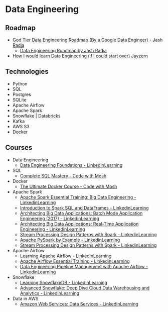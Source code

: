 # Data Engineering

## Roadmap

* [God Tier Data Engineering Roadmap (By a Google Data Engineer) - Jash Radia](https://youtu.be/WgCavqDntlQ)
  * [Data Engineering Roadmap by Jash Radia](assets/data-engineering-roadmap-by-jash-radia.pdf)
* [How I would learn Data Engineering (if I could start over) Jayzern](https://youtu.be/VSxF0bb-JH4)

## Technologies

* Python
* SQL
* Postgres
* SQLite
* Apache Airflow
* Apache Spark
* Snowflake | Databricks
* Kafka
* AWS S3
* Docker

## Courses

* Data Engineering
  * [Data Engineering Foundations - LinkedinLearning](https://www.linkedin.com/learning/data-engineering-foundations)
* SQL
  * [Complete SQL Mastery - Code with Mosh](https://codewithmosh.com/p/complete-sql-mastery)
* Docker
  * [The Ultimate Docker Course - Code with Mosh](https://codewithmosh.com/p/the-ultimate-docker-course)
* Apache Spark
  * [Apache Spark Essential Training: Big Data Engineering - LinkedinLearning](https://www.linkedin.com/learning/apache-spark-essential-training-big-data-engineering-14259237)
  * [Introduction to Spark SQL and DataFrames - LinkedinLearning](https://www.linkedin.com/learning/introduction-to-spark-sql-and-dataframes)
  * [Architecting Big Data Applications: Batch Mode Application Engineering (2017) - LinkedinLearning](https://www.linkedin.com/learning/architecting-big-data-applications-batch-mode-application-engineering-2017)
  * [Architecting Big Data Applications: Real-Time Application Engineering - LinkedinLearning](https://www.linkedin.com/learning/architecting-big-data-applications-real-time-application-engineering)
  * [Stream Processing Design Patterns with Spark - LinkedinLearning](https://www.linkedin.com/learning/stream-processing-design-patterns-with-spark)
  * [Apache PySpark by Example - LinkedinLearning](https://www.linkedin.com/learning/apache-pyspark-by-example)
  * [Stream Processing Design Patterns with Spark - LinkedinLearning](https://www.linkedin.com/learning/stream-processing-design-patterns-with-spark)
* Apache Airflow
  * [Learning Apache Airflow - LinkedinLearning](https://www.linkedin.com/learning/learning-apache-airflow)
  * [Apache Airflow Essential Training - LinkedinLearning](https://www.linkedin.com/learning/apache-airflow-essential-training?u=73384250)
  * [Data Engineering Pipeline Management with Apache Airflow - LinkedinLearning](https://www.linkedin.com/learning/data-engineering-pipeline-management-with-apache-airflow)
* Snowflake
  * [Learning SnowflakeDB - LinkedinLearning](https://www.linkedin.com/learning/learning-snowflakedb?u=73384250)
  * [Advanced Snowflake: Deep Dive Cloud Data Warehousing and Analytics - LinkedinLearning](https://www.linkedin.com/learning/advanced-snowflake-deep-dive-cloud-data-warehousing-and-analytics)
* Data in AWS
  * [Amazon Web Services: Data Services - LinkedinLearning](https://www.linkedin.com/learning/amazon-web-services-data-services-2)
